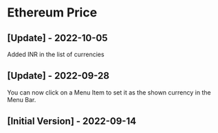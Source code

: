 # Ethereum Price

## [Update] - 2022-10-05

Added INR in the list of currencies

## [Update] - 2022-09-28

You can now click on a Menu Item to set it as the shown currency in the Menu Bar.

## [Initial Version] - 2022-09-14
